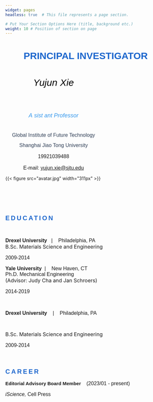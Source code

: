 ```yaml
---
widget: pages
headless: true  # This file represents a page section.

# Put Your Section Options Here (title, background etc.)
weight: 10 # Position of section on page
---
```


<div data-testid="richTextElement"><h1 style="font-size:30px; line-height:1.4em; text-align:center;margin-bottom:20px;"><span style="font-family:avenir-lt-w01_85-heavy1475544,avenir-lt-w05_85-heavy,sans-serif;" ><span style="color:#1D67CD;" ><span style="font-size:30px;" ><span style="font-weight:bold;" ><span style="letter-spacing:normal;" >
      PRINCIPAL INVESTIGATOR</span></span></span></span></span></h1></div>

<div style="width:60%">

  <div class="col-md-8" style="text-align:center;">
      <div id="comp-lbg5xpdq" data-testid="richTextElement"><h6 style="font-size:30px; line-height:1.4em;">
      <span style="color:#000000;" ><span style="font-size:30px;" ><span style="letter-spacing:normal" ><span style="font-family:helvetica-w01-bold,helvetica-w02-bold,helvetica-lt-w10-bold,sans-serif;">
      Yujun Xie</span></span></span></span></h6>
      <h6  style="font-size:18px; line-height:1.3em;"><span style="color:#3899EC;"><span style="letter-spacing:normal;" ><span style="font-size:18px;" ><span style="font-family:helvetica-w01-roman,helvetica-w02-roman,helvetica-lt-w10-roman,sans-serif;"><span style="font-style:italic;" >
      A</span></span></span>
      <span style="font-size:18px;" ><span style="font-family:helvetica-w01-roman,helvetica-w02-roman,helvetica-lt-w10-roman,sans-serif;" ><span style="font-style:italic;">
      sist</span></span></span>
      <span style="font-size:18px;" ><span style="font-family:helvetica-w01-roman,helvetica-w02-roman,helvetica-lt-w10-roman,sans-serif;" ><span style="font-style:italic;" >ant P</span></span></span><span style="font-size:18px;" 
      ><span style="font-family:helvetica-w01-roman,helvetica-w02-roman,helvetica-lt-w10-roman,sans-serif;"><span style="font-style:italic;" class="wixui-rich-text__text">rof</span></span></span><span style="font-size:18px;" class="wixui-rich-text__text"><span style="font-family:helvetica-w01-roman,helvetica-w02-roman,helvetica-lt-w10-roman,sans-serif;" class="wixui-rich-text__text"><span style="font-style:italic;" class="wixui-rich-text__text">e</span></span></span><span style="font-size:18px;" class="wixui-rich-text__text"><span style="font-family:helvetica-w01-roman,helvetica-w02-roman,helvetica-lt-w10-roman,sans-serif;" class="wixui-rich-text__text"><span style="font-style:italic;" class="wixui-rich-text__text">ss</span></span></span><span style="font-size:18px;" class="wixui-rich-text__text"><span style="font-family:helvetica-w01-roman,helvetica-w02-roman,helvetica-lt-w10-roman,sans-serif;" class="wixui-rich-text__text"><span style="font-style:italic;" class="wixui-rich-text__text">or</span></span></span></span></span></h6>
      <p  style="font-size:16px; line-height:1em;"><span style="color:#324158;" ><span style="font-size:16px;" ><span style="font-family:arial,ｍｓ ｐゴシック,ms pgothic,돋움,dotum,helvetica,sans-serif;" ><span style="letter-spacing:normal;" >
      Global Institute of Future Technology</span></span></span></span></p>
      <p class="font_8 wixui-rich-text__text" style="font-size:16px; line-height:1em;"><span style="color:#324158;" class="wixui-rich-text__text"><span style="font-size:16px;" class="wixui-rich-text__text"><span style="font-family:arial,ｍｓ ｐゴシック,ms pgothic,돋움,dotum,helvetica,sans-serif;" class="wixui-rich-text__text"><span style="letter-spacing:normal;" class="wixui-rich-text__text">
      Shanghai Jiao Tong University</span></span></span></span></p>
      <p class="font_8 wixui-rich-text__text" style="font-size:16px; line-height:1.4em;"><span style="font-size:16px;" class="wixui-rich-text__text"><span style="font-family:arial,ｍｓ ｐゴシック,ms pgothic,돋움,dotum,helvetica,sans-serif;" class="wixui-rich-text__text"><span style="letter-spacing:normal;" class="wixui-rich-text__text">
      19921039488</span></span></span></p>
      <p class="font_8 wixui-rich-text__text" style="font-size:16px; line-height:1em;"><span style="font-family:arial,ｍｓ ｐゴシック,ms pgothic,돋움,dotum,helvetica,sans-serif;" class="wixui-rich-text__text"><span style="letter-spacing:normal;" class="wixui-rich-text__text"><span style="font-size:16px;" class="wixui-rich-text__text">
      E-mail: </span><span style="font-size:16px;" class="wixui-rich-text__text"><a data-auto-recognition="true" href="mailto:yujun.xie@sjtu.edu" class="wixui-rich-text__text">
      yujun.xie@sjtu.edu</a></span></span></span></p></div>
      </div>
</div>
<div id="comp-lbg5xpds" class="col-md-4 MazNVa comp-lbg5xpds wixui-image" title="unnamed.jpg">
      <div data-testid="linkElement" class="j7pOnl">
      {{< figure src="avatar.jpg" width="311px" >}}
      </div>
</div>

<p style="font-size:16px; line-height:1.4em; "><span style="font-family:arial,ms pgothic,dotum,helvetica,sans-serif;"><span style="letter-spacing:normal;"><span style="font-size:16px;"><span>​</span></span></span></span></p>

<p style="font-size:16px; line-height:1.4em; "><span style="font-family:arial,ms pgothic,dotum,helvetica,sans-serif;" ><span style="letter-spacing:normal;"><span style="font-size:16px;"><span>​</span></span></span></span></p>

<div id="comp-lfq71qpv">
      <div id="comp-lbg5xpdw" data-testid="richTextElement"><h2  style="font-size:20px; line-height:normal;"><span style="color:#1D67CD;" ><span style="letter-spacing:0.2em;" class="wixui-rich-text__text"><span style="font-size:20px;" class="wixui-rich-text__text"><span style="font-family:avenir-lt-w01_85-heavy1475544,sans-serif;" class="wixui-rich-text__text">
      EDUCATION</span></span></span></span></h2></div>

<div id="comp-lbg5xpdy" class="KcpHeO tz5f0K comp-lbg5xpdy wixui-rich-text" data-testid="richTextElement">
<p class="font_8 wixui-rich-text__text" style="font-size:16px; line-height:normal;"><span style="font-family:arial,ｍｓ ｐゴシック,ms pgothic,돋움,dotum,helvetica,sans-serif;" class="wixui-rich-text__text"><span style="font-weight:bold;" class="wixui-rich-text__text"><span style="letter-spacing:normal;" class="wixui-rich-text__text"><span style="font-size:16px;" class="wixui-rich-text__text"><span class="wixGuard wixui-rich-text__text">​</span></span></span></span></span></p>

<p class="font_8 wixui-rich-text__text" style="font-size:16px; line-height:normal;"><span style="font-family:arial,ｍｓ ｐゴシック,ms pgothic,돋움,dotum,helvetica,sans-serif;" class="wixui-rich-text__text"><span style="letter-spacing:normal;" class="wixui-rich-text__text"><span style="font-size:16px;" class="wixui-rich-text__text"><span style="font-weight:bold;" class="wixui-rich-text__text">
Drexel University</span>&nbsp; &nbsp;|&nbsp; &nbsp;</span></span><span style="letter-spacing:normal;" class="wixui-rich-text__text"><span style="font-size:16px;" class="wixui-rich-text__text">
Philadelphia, PA</span></span></span><br class="wixui-rich-text__text">
<span style="letter-spacing:normal;" class="wixui-rich-text__text"><span style="font-size:16px;" class="wixui-rich-text__text">
B.Sc. Materials Science and Engineering</span></span></span></p>
<p class="font_8 wixui-rich-text__text" style="font-size:16px; line-height:normal;"><span style="font-family:arial,ｍｓ ｐゴシック,ms pgothic,돋움,dotum,helvetica,sans-serif;" class="wixui-rich-text__text"><span style="letter-spacing:normal;" class="wixui-rich-text__text"><span style="font-size:16px;" class="wixui-rich-text__text">
2009-2014</span></span></span></p>

<p class="font_8 wixui-rich-text__text" style="font-size:16px; line-height:normal;"><span style="font-family:arial,ｍｓ ｐゴシック,ms pgothic,돋움,dotum,helvetica,sans-serif;" class="wixui-rich-text__text"><span style="font-weight:bold;" class="wixui-rich-text__text"><span style="letter-spacing:normal;" class="wixui-rich-text__text"><span style="font-size:16px;" class="wixui-rich-text__text">
Yale University</span></span></span>​ &nbsp;|&nbsp; &nbsp;<span style="letter-spacing:normal;" class="wixui-rich-text__text"><span style="font-size:16px;" class="wixui-rich-text__text">
New Haven, CT&nbsp;</span></span><br class="wixui-rich-text__text">
<span style="letter-spacing:normal;" class="wixui-rich-text__text"><span style="font-size:16px;" class="wixui-rich-text__text">
Ph.D. Mechanical Engineering</span></span></span><br class="wixui-rich-text__text">
<span style="letter-spacing:normal;" class="wixui-rich-text__text"><span style="font-size:16px;" class="wixui-rich-text__text">
(Advisor: Judy Cha and Jan Schroers)</span></span></span></p>

<p class="font_8 wixui-rich-text__text" style="font-size:16px; line-height:normal;"><span style="font-family:arial,ｍｓ ｐゴシック,ms pgothic,돋움,dotum,helvetica,sans-serif;" class="wixui-rich-text__text"><span style="letter-spacing:normal;" class="wixui-rich-text__text"><span style="font-size:16px;" class="wixui-rich-text__text">
2014-2019</span></span></span></p>

<p class="font_8 wixui-rich-text__text" style="font-size:16px; line-height:normal;"><span style="font-family:arial,ｍｓ ｐゴシック,ms pgothic,돋움,dotum,helvetica,sans-serif;" class="wixui-rich-text__text"><span style="font-weight:bold;" class="wixui-rich-text__text"><span style="letter-spacing:normal;" class="wixui-rich-text__text"><span style="font-size:16px;" class="wixui-rich-text__text"><span class="wixGuard wixui-rich-text__text">​</span></span></span></span></span></p>

<p class="font_8 wixui-rich-text__text" style="font-size:16px; line-height:normal;"><span style="font-family:arial,ｍｓ ｐゴシック,ms pgothic,돋움,dotum,helvetica,sans-serif;" class="wixui-rich-text__text"><span style="letter-spacing:normal;" class="wixui-rich-text__text"><span style="font-size:16px;" class="wixui-rich-text__text"><span style="font-weight:bold;" class="wixui-rich-text__text">
Drexel University
</span>&nbsp; &nbsp;|&nbsp; &nbsp;</span></span><span style="letter-spacing:normal;" class="wixui-rich-text__text"><span style="font-size:16px;" class="wixui-rich-text__text">
Philadelphia, PA</span></span></span></p><br>

<span style="letter-spacing:normal;" class="wixui-rich-text__text"><span style="font-size:16px;" class="wixui-rich-text__text">
B.Sc. Materials Science and Engineering</span></span></span>

<p class="font_8 wixui-rich-text__text" style="font-size:16px; line-height:normal;"><span style="font-family:arial,ｍｓ ｐゴシック,ms pgothic,돋움,dotum,helvetica,sans-serif;" class="wixui-rich-text__text"><span style="letter-spacing:normal;" class="wixui-rich-text__text"><span style="font-size:16px;" class="wixui-rich-text__text">
2009-2014</span></span></span></p>

<p class="font_8 wixui-rich-text__text" style="font-size:16px; line-height:normal;"><span style="font-family:arial,ｍｓ ｐゴシック,ms pgothic,돋움,dotum,helvetica,sans-serif;" class="wixui-rich-text__text"><span style="letter-spacing:normal;" class="wixui-rich-text__text"><span style="font-size:16px;" class="wixui-rich-text__text"><span class="wixGuard wixui-rich-text__text">​</span></span></span></span></p></div><div id="comp-lbg5xpdz" class="KcpHeO tz5f0K comp-lbg5xpdz wixui-rich-text" data-testid="richTextElement"><h2 class="font_2 wixui-rich-text__text" style="font-size:20px; line-height:normal;"><span style="color:#1D67CD;" class="wixui-rich-text__text"><span style="letter-spacing:0.2em;" class="wixui-rich-text__text"><span style="font-size:20px;" class="wixui-rich-text__text"><span style="font-family:avenir-lt-w01_85-heavy1475544,sans-serif;" class="wixui-rich-text__text">
CAREER</span></span></span></span></h2></div><div id="comp-lbg5xpe1" class="KcpHeO tz5f0K comp-lbg5xpe1 wixui-rich-text" data-testid="richTextElement"><p class="font_8 wixui-rich-text__text" style="line-height:normal; font-size:15px;"><span style="font-weight:bold;" class="wixui-rich-text__text"><span style="font-family:arial, &quot;ｍｓ ｐゴシック&quot;, &quot;ms pgothic&quot;, 돋움, dotum, helvetica, sans-serif;" class="wixui-rich-text__text"><span style="letter-spacing:normal;" class="wixui-rich-text__text">
Editorial Advisory Board Member
<span style="font-size:16px;" class="wixui-rich-text__text">&nbsp;</span><span style="font-size:16px;" class="wixui-rich-text__text">&nbsp;</span></span></span></span><span style="font-size:16px; font-family:arial, &quot;ｍｓ ｐゴシック&quot;, &quot;ms pgothic&quot;, 돋움, dotum, helvetica, sans-serif;" class="wixui-rich-text__text"><span style="letter-spacing:normal;" class="wixui-rich-text__text">
(2023/01 - present)</span></span></p>

<p class="font_8 wixui-rich-text__text" style="font-size:16px; line-height:normal;"><span style="font-style:italic;" class="wixui-rich-text__text"><span style="font-size:16px;" class="wixui-rich-text__text"><span style="font-family:arial,ｍｓ ｐゴシック,ms pgothic,돋움,dotum,helvetica,sans-serif;" class="wixui-rich-text__text"><span style="letter-spacing:normal;" class="wixui-rich-text__text">iScience,&nbsp;</span></span></span></span><span style="font-size:16px;" class="wixui-rich-text__text"><span style="font-family:arial,ｍｓ ｐゴシック,ms pgothic,돋움,dotum,helvetica,sans-serif;" class="wixui-rich-text__text"><span style="letter-spacing:normal;" class="wixui-rich-text__text">Cell Press</span></span></span></p>

</div></div></div></div>

</div>